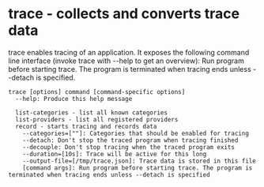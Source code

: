 # trace - collects and converts trace data

trace enables tracing of an application. It exposes the following
command line interface (invoke trace with --help to get an overview):
Run program before starting trace.  The program is terminated when tracing ends unless --detach is specified.
```{shell}
trace [options] command [command-specific options]
  --help: Produce this help message

  list-categories - list all known categories
  list-providers - list all registered providers
  record - starts tracing and records data
    --categories=[""]: Categories that should be enabled for tracing
    --detach: Don't stop the traced program when tracing finished
    --decouple: Don't stop tracing when the traced program exits
    --duration=[10s]: Trace will be active for this long
    --output-file=[/tmp/trace.json]: Trace data is stored in this file
	[command args]: Run program before starting trace. The program is terminated when tracing ends unless --detach is specified
```
